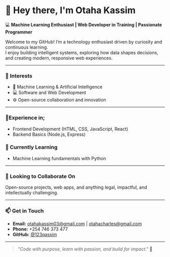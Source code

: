 # 👋 Hey there, I'm Otaha Kassim

💻 **Machine Learning Enthusiast | Web Developer in Training | Passionate Programmer**

Welcome to my GitHub! I’m a technology enthusiast driven by curiosity and continuous learning.  
I enjoy building intelligent systems, exploring how data shapes decisions, and creating modern, responsive web experiences.

---

### 👀 Interests
- 🤖 Machine Learning & Artificial Intelligence  
- 💻 Software and Web Development  
- ⚙️ Open-source collaboration and innovation  

---

### 🌱Experience in;
- Frontend Development (HTML, CSS, JavaScript, React)  
- Backend Basics (Node.js, Express)

### 🌱 Currently Learning
- Machine Learning fundamentals with Python  
---

### 🤝 Looking to Collaborate On
Open-source projects, web apps, and anything legal, impactful, and intellectually challenging.  

---

### 📫 Get in Touch
- **Email:** [otahakassim03@gmail.com](mailto:otahakassim03@gmail.com) | [otahacharles@gmail.com](mailto:otahacharles@gmail.com)  
- **Phone:** +254 746 373 477  
- **GitHub:** [@123qassim](https://github.com/123qassim)  

---

> _"Code with purpose, learn with passion, and build for impact."_ 🚀


<!---
123qassim/123qassim is a ✨ special ✨ repository because its `README.md` (this file) appears on your GitHub profile.
You can click the Preview link to take a look at your changes.
--->
